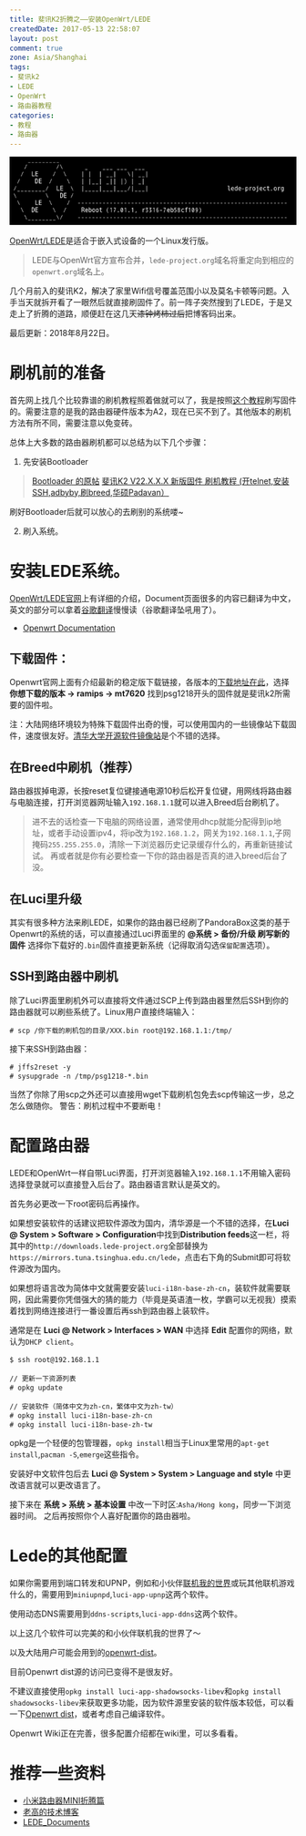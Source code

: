 ```yaml
---
title: 斐讯K2折腾之——安装OpenWrt/LEDE
createdDate: 2017-05-13 22:58:07
layout: post
comment: true
zone: Asia/Shanghai
tags:
- 斐讯k2
- LEDE
- OpenWrt
- 路由器教程
categories:
- 教程
- 路由器
---
```

![LEDE (OpenWrt)](images/lede.jpg)

<!--more-->

<!--aplayer
{
    "name": "Higher",
    "artist": "Tobu",
    "theme": "#0080ff",
    "url": "https://music.starry-s.xyz/music/510e_050c_025a_fd784ea9642fd342cc0850037428d687.m4a",
    "cover": "https://music.starry-s.xyz/music/cover/109951164239508401.jpg"
}
-->

[OpenWrt/LEDE](https://openwrt.org)是适合于嵌入式设备的一个Linux发行版。

> LEDE与OpenWrt官方宣布合并，`lede-project.org`域名将重定向到相应的`openwrt.org`域名上。

几个月前入的斐讯K2，解决了家里Wifi信号覆盖范围小以及莫名卡顿等问题。入手当天就拆开看了一眼然后就直接刷固件了。前一阵子突然搜到了LEDE，于是又走上了折腾的道路，顺便赶在这几天~~漆钟烤柿过后~~把博客码出来。

<div class="alert-green">最后更新：2018年8月22日。</div>

# 刷机前的准备

首先网上找几个比较靠谱的刷机教程照着做就可以了，我是按照[这个教程](https://blog.phpgao.com/phicomm_k2.html)刷写固件的。需要注意的是我的路由器硬件版本为A2，现在已买不到了。其他版本的刷机方法有所不同，需要注意以免变砖。

总体上大多数的路由器刷机都可以总结为以下几个步骤：

1. 先安装Bootloader
> [Bootloader 的原帖](http://www.right.com.cn/forum/thread-161906-1-1.html)
> [斐讯K2 V22.X.X.X 新版固件 刷机教程 (开telnet,安装SSH,adbyby,刷breed,华硕Padavan）](http://www.right.com.cn/forum/thread-191833-1-1.html)

刷好Bootloader后就可以放心的去刷别的系统喽~

2. 刷入系统。

# 安装LEDE系统。

[OpenWrt/LEDE官网](https://openwrt.org)上有详细的介绍，Document页面很多的内容已翻译为中文，英文的部分可以拿着[谷歌翻译](https://translate.google.cn)慢慢读（谷歌翻译坠吼用了）。

* [Openwrt Documentation](https://openwrt.org/zh/docs/start)

## 下载固件：

Openwrt官网上面有介绍最新的稳定版下载链接，各版本的[下载地址在此](https://downloads.openwrt.org/releases/)，选择 **你想下载的版本 -> ramips -> mt7620** 找到psg1218开头的固件就是斐讯k2所需要的固件啦。

注：大陆网络环境较为特殊下载固件出奇的慢，可以使用国内的一些镜像站下载固件，速度很友好。[清华大学开源软件镜像站](https://mirrors.tuna.tsinghua.edu.cn/lede/)是个不错的选择。

## 在Breed中刷机（推荐）

路由器拔掉电源，长按reset复位键接通电源10秒后松开复位键，用网线将路由器与电脑连接，打开浏览器网址输入`192.168.1.1`就可以进入Breed后台刷机了。

> 进不去的话检查一下电脑的网络设置，通常使用dhcp就能分配得到ip地址，或者手动设置ipv4，将ip改为`192.168.1.2`，网关为`192.168.1.1`,子网掩码`255.255.255.0`，清除一下浏览器历史记录缓存什么的，再重新链接试试。
> 再或者就是你有必要检查一下你的路由器是否真的进入breed后台了没。

## 在Luci里升级

其实有很多种方法来刷LEDE，如果你的路由器已经刷了PandoraBox这类的基于Openwrt的系统的话，可以直接通过Luci界面里的 **@系统 > 备份/升级 刷写新的固件**
选择你下载好的`.bin`固件直接更新系统（记得取消勾选`保留配置`选项）。

## SSH到路由器中刷机

除了Luci界面里刷机外可以直接将文件通过SCP上传到路由器里然后SSH到你的路由器就可以刷些系统了。Linux用户直接终端输入：
```
# scp /你下载的刷机包的目录/XXX.bin root@192.168.1.1:/tmp/
```
接下来SSH到路由器：
```
# jffs2reset -y
# sysupgrade -n /tmp/psg1218-*.bin
```
当然了你除了用scp之外还可以直接用wget下载刷机包免去scp传输这一步，总之怎么做随你。
警告：刷机过程中不要断电！

# 配置路由器

LEDE和OpenWrt一样自带Luci界面，打开浏览器输入`192.168.1.1`不用输入密码选择登录就可以直接登入后台了。路由器语言默认是英文的。

首先务必更改一下root密码后再操作。

如果想安装软件的话建议把软件源改为国内，清华源是一个不错的选择，在**Luci @ System > Software > Configuration**中找到**Distribution feeds**这一栏，将其中的`http://downloads.lede-project.org`全部替换为`https://mirrors.tuna.tsinghua.edu.cn/lede`，点击右下角的Submit即可将软件源改为国内。

如果想将语言改为简体中文就需要安装`luci-i18n-base-zh-cn`，装软件就需要联网，因此需要你凭借强大的猜的能力（毕竟是英语渣一枚，学霸可以无视我）摸索着找到网络连接进行一番设置后再ssh到路由器上装软件。

通常是在 **Luci @ Network > Interfaces > WAN** 中选择 **Edit** 配置你的网络，默认为`DHCP client`。

```
$ ssh root@192.168.1.1

// 更新一下资源列表
# opkg update

// 安装软件（简体中文为zh-cn，繁体中文为zh-tw）
# opkg install luci-i18n-base-zh-cn
# opkg install luci-i18n-base-zh-tw
```
opkg是一个轻便的包管理器，`opkg install`相当于Linux里常用的`apt-get install`,`pacman -S`,`emerge`这些指令。

安装好中文软件包后去 **Luci @ System > System > Language and style** 中更改语言就可以更改语言了。

接下来在 **系统 > 系统 > 基本设置** 中改一下时区:`Asha/Hong kong`，同步一下浏览器时间。
之后再按照你个人喜好配置你的路由器啦。

# Lede的其他配置

如果你需要用到端口转发和UPNP，例如和小伙伴[联机我的世界](http://blog.starry-s.xyz/2016/11/25/raspbettypi-mc-server/)或玩其他联机游戏什么的，需要用到`miniupnpd`,`luci-app-upnp`这两个软件。

使用动态DNS需要用到`ddns-scripts`,`luci-app-ddns`这两个软件。

以上这几个软件可以完美的和小伙伴联机我的世界了～

以及大陆用户可能会用到的[openwrt-dist](http://openwrt-dist.sourceforge.net/)。

目前Openwrt dist源的访问已变得不是很友好。

不建议直接使用`opkg install luci-app-shadowsocks-libev`和`opkg install shadowsocks-libev`来获取更多功能，因为软件源里安装的软件版本较低，可以看一下[Openwrt dist](http://openwrt-dist.sourceforge.net/)，或者考虑自己编译软件。

Openwrt Wiki正在完善，很多配置介绍都在wiki里，可以多看看。

# 推荐一些资料

* [小米路由器MINI折腾篇](http://blog.starry-s.xyz/2016/09/28/xiaomi-mini-fan-1/)
* [老高的技术博客](https://blog.phpgao.com/xiaomi_router.html)
* [LEDE_Documents](https://lede-project.org/zh/docs/start)

